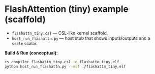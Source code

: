 # FlashAttention (tiny) example (scaffold)

- `flashattn_tiny.csl` — CSL-like kernel scaffold.
- `host_run_flashattn.py` — host stub that shows inputs/outputs and a `scale` scalar.

**Build & Run (conceptual):**
```bash
cs_compiler flashattn_tiny.csl -o flashattn_tiny.elf
python host_run_flashattn.py --elf ./flashattn_tiny.elf
```
